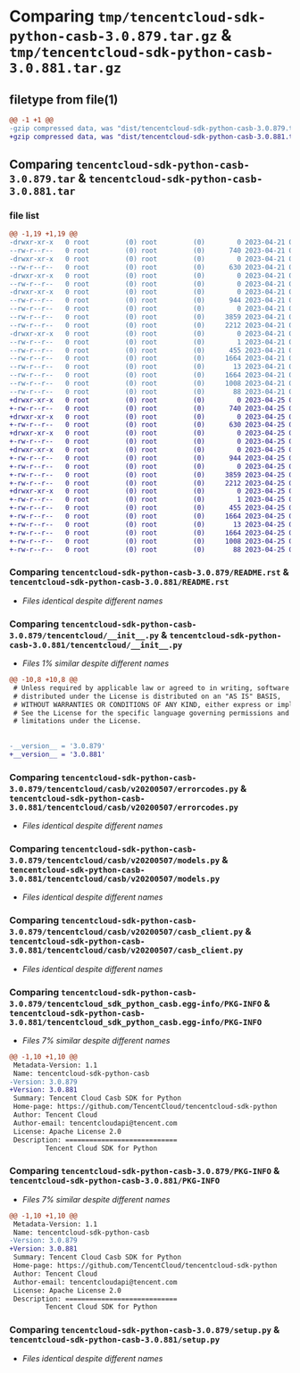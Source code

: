 # Comparing `tmp/tencentcloud-sdk-python-casb-3.0.879.tar.gz` & `tmp/tencentcloud-sdk-python-casb-3.0.881.tar.gz`

## filetype from file(1)

```diff
@@ -1 +1 @@
-gzip compressed data, was "dist/tencentcloud-sdk-python-casb-3.0.879.tar", last modified: Fri Apr 21 00:35:05 2023, max compression
+gzip compressed data, was "dist/tencentcloud-sdk-python-casb-3.0.881.tar", last modified: Tue Apr 25 00:25:07 2023, max compression
```

## Comparing `tencentcloud-sdk-python-casb-3.0.879.tar` & `tencentcloud-sdk-python-casb-3.0.881.tar`

### file list

```diff
@@ -1,19 +1,19 @@
-drwxr-xr-x   0 root         (0) root         (0)        0 2023-04-21 00:35:05.000000 tencentcloud-sdk-python-casb-3.0.879/
--rw-r--r--   0 root         (0) root         (0)      740 2023-04-21 00:35:04.000000 tencentcloud-sdk-python-casb-3.0.879/README.rst
-drwxr-xr-x   0 root         (0) root         (0)        0 2023-04-21 00:35:05.000000 tencentcloud-sdk-python-casb-3.0.879/tencentcloud/
--rw-r--r--   0 root         (0) root         (0)      630 2023-04-21 00:35:04.000000 tencentcloud-sdk-python-casb-3.0.879/tencentcloud/__init__.py
-drwxr-xr-x   0 root         (0) root         (0)        0 2023-04-21 00:35:05.000000 tencentcloud-sdk-python-casb-3.0.879/tencentcloud/casb/
--rw-r--r--   0 root         (0) root         (0)        0 2023-04-21 00:35:04.000000 tencentcloud-sdk-python-casb-3.0.879/tencentcloud/casb/__init__.py
-drwxr-xr-x   0 root         (0) root         (0)        0 2023-04-21 00:35:05.000000 tencentcloud-sdk-python-casb-3.0.879/tencentcloud/casb/v20200507/
--rw-r--r--   0 root         (0) root         (0)      944 2023-04-21 00:35:04.000000 tencentcloud-sdk-python-casb-3.0.879/tencentcloud/casb/v20200507/errorcodes.py
--rw-r--r--   0 root         (0) root         (0)        0 2023-04-21 00:35:04.000000 tencentcloud-sdk-python-casb-3.0.879/tencentcloud/casb/v20200507/__init__.py
--rw-r--r--   0 root         (0) root         (0)     3859 2023-04-21 00:35:04.000000 tencentcloud-sdk-python-casb-3.0.879/tencentcloud/casb/v20200507/models.py
--rw-r--r--   0 root         (0) root         (0)     2212 2023-04-21 00:35:04.000000 tencentcloud-sdk-python-casb-3.0.879/tencentcloud/casb/v20200507/casb_client.py
-drwxr-xr-x   0 root         (0) root         (0)        0 2023-04-21 00:35:05.000000 tencentcloud-sdk-python-casb-3.0.879/tencentcloud_sdk_python_casb.egg-info/
--rw-r--r--   0 root         (0) root         (0)        1 2023-04-21 00:35:05.000000 tencentcloud-sdk-python-casb-3.0.879/tencentcloud_sdk_python_casb.egg-info/dependency_links.txt
--rw-r--r--   0 root         (0) root         (0)      455 2023-04-21 00:35:05.000000 tencentcloud-sdk-python-casb-3.0.879/tencentcloud_sdk_python_casb.egg-info/SOURCES.txt
--rw-r--r--   0 root         (0) root         (0)     1664 2023-04-21 00:35:05.000000 tencentcloud-sdk-python-casb-3.0.879/tencentcloud_sdk_python_casb.egg-info/PKG-INFO
--rw-r--r--   0 root         (0) root         (0)       13 2023-04-21 00:35:05.000000 tencentcloud-sdk-python-casb-3.0.879/tencentcloud_sdk_python_casb.egg-info/top_level.txt
--rw-r--r--   0 root         (0) root         (0)     1664 2023-04-21 00:35:05.000000 tencentcloud-sdk-python-casb-3.0.879/PKG-INFO
--rw-r--r--   0 root         (0) root         (0)     1008 2023-04-21 00:35:04.000000 tencentcloud-sdk-python-casb-3.0.879/setup.py
--rw-r--r--   0 root         (0) root         (0)       88 2023-04-21 00:35:05.000000 tencentcloud-sdk-python-casb-3.0.879/setup.cfg
+drwxr-xr-x   0 root         (0) root         (0)        0 2023-04-25 00:25:07.000000 tencentcloud-sdk-python-casb-3.0.881/
+-rw-r--r--   0 root         (0) root         (0)      740 2023-04-25 00:25:07.000000 tencentcloud-sdk-python-casb-3.0.881/README.rst
+drwxr-xr-x   0 root         (0) root         (0)        0 2023-04-25 00:25:07.000000 tencentcloud-sdk-python-casb-3.0.881/tencentcloud/
+-rw-r--r--   0 root         (0) root         (0)      630 2023-04-25 00:25:07.000000 tencentcloud-sdk-python-casb-3.0.881/tencentcloud/__init__.py
+drwxr-xr-x   0 root         (0) root         (0)        0 2023-04-25 00:25:07.000000 tencentcloud-sdk-python-casb-3.0.881/tencentcloud/casb/
+-rw-r--r--   0 root         (0) root         (0)        0 2023-04-25 00:25:07.000000 tencentcloud-sdk-python-casb-3.0.881/tencentcloud/casb/__init__.py
+drwxr-xr-x   0 root         (0) root         (0)        0 2023-04-25 00:25:07.000000 tencentcloud-sdk-python-casb-3.0.881/tencentcloud/casb/v20200507/
+-rw-r--r--   0 root         (0) root         (0)      944 2023-04-25 00:25:07.000000 tencentcloud-sdk-python-casb-3.0.881/tencentcloud/casb/v20200507/errorcodes.py
+-rw-r--r--   0 root         (0) root         (0)        0 2023-04-25 00:25:07.000000 tencentcloud-sdk-python-casb-3.0.881/tencentcloud/casb/v20200507/__init__.py
+-rw-r--r--   0 root         (0) root         (0)     3859 2023-04-25 00:25:07.000000 tencentcloud-sdk-python-casb-3.0.881/tencentcloud/casb/v20200507/models.py
+-rw-r--r--   0 root         (0) root         (0)     2212 2023-04-25 00:25:07.000000 tencentcloud-sdk-python-casb-3.0.881/tencentcloud/casb/v20200507/casb_client.py
+drwxr-xr-x   0 root         (0) root         (0)        0 2023-04-25 00:25:07.000000 tencentcloud-sdk-python-casb-3.0.881/tencentcloud_sdk_python_casb.egg-info/
+-rw-r--r--   0 root         (0) root         (0)        1 2023-04-25 00:25:07.000000 tencentcloud-sdk-python-casb-3.0.881/tencentcloud_sdk_python_casb.egg-info/dependency_links.txt
+-rw-r--r--   0 root         (0) root         (0)      455 2023-04-25 00:25:07.000000 tencentcloud-sdk-python-casb-3.0.881/tencentcloud_sdk_python_casb.egg-info/SOURCES.txt
+-rw-r--r--   0 root         (0) root         (0)     1664 2023-04-25 00:25:07.000000 tencentcloud-sdk-python-casb-3.0.881/tencentcloud_sdk_python_casb.egg-info/PKG-INFO
+-rw-r--r--   0 root         (0) root         (0)       13 2023-04-25 00:25:07.000000 tencentcloud-sdk-python-casb-3.0.881/tencentcloud_sdk_python_casb.egg-info/top_level.txt
+-rw-r--r--   0 root         (0) root         (0)     1664 2023-04-25 00:25:07.000000 tencentcloud-sdk-python-casb-3.0.881/PKG-INFO
+-rw-r--r--   0 root         (0) root         (0)     1008 2023-04-25 00:25:07.000000 tencentcloud-sdk-python-casb-3.0.881/setup.py
+-rw-r--r--   0 root         (0) root         (0)       88 2023-04-25 00:25:07.000000 tencentcloud-sdk-python-casb-3.0.881/setup.cfg
```

### Comparing `tencentcloud-sdk-python-casb-3.0.879/README.rst` & `tencentcloud-sdk-python-casb-3.0.881/README.rst`

 * *Files identical despite different names*

### Comparing `tencentcloud-sdk-python-casb-3.0.879/tencentcloud/__init__.py` & `tencentcloud-sdk-python-casb-3.0.881/tencentcloud/__init__.py`

 * *Files 1% similar despite different names*

```diff
@@ -10,8 +10,8 @@
 # Unless required by applicable law or agreed to in writing, software
 # distributed under the License is distributed on an "AS IS" BASIS,
 # WITHOUT WARRANTIES OR CONDITIONS OF ANY KIND, either express or implied.
 # See the License for the specific language governing permissions and
 # limitations under the License.
 
 
-__version__ = '3.0.879'
+__version__ = '3.0.881'
```

### Comparing `tencentcloud-sdk-python-casb-3.0.879/tencentcloud/casb/v20200507/errorcodes.py` & `tencentcloud-sdk-python-casb-3.0.881/tencentcloud/casb/v20200507/errorcodes.py`

 * *Files identical despite different names*

### Comparing `tencentcloud-sdk-python-casb-3.0.879/tencentcloud/casb/v20200507/models.py` & `tencentcloud-sdk-python-casb-3.0.881/tencentcloud/casb/v20200507/models.py`

 * *Files identical despite different names*

### Comparing `tencentcloud-sdk-python-casb-3.0.879/tencentcloud/casb/v20200507/casb_client.py` & `tencentcloud-sdk-python-casb-3.0.881/tencentcloud/casb/v20200507/casb_client.py`

 * *Files identical despite different names*

### Comparing `tencentcloud-sdk-python-casb-3.0.879/tencentcloud_sdk_python_casb.egg-info/PKG-INFO` & `tencentcloud-sdk-python-casb-3.0.881/tencentcloud_sdk_python_casb.egg-info/PKG-INFO`

 * *Files 7% similar despite different names*

```diff
@@ -1,10 +1,10 @@
 Metadata-Version: 1.1
 Name: tencentcloud-sdk-python-casb
-Version: 3.0.879
+Version: 3.0.881
 Summary: Tencent Cloud Casb SDK for Python
 Home-page: https://github.com/TencentCloud/tencentcloud-sdk-python
 Author: Tencent Cloud
 Author-email: tencentcloudapi@tencent.com
 License: Apache License 2.0
 Description: ============================
         Tencent Cloud SDK for Python
```

### Comparing `tencentcloud-sdk-python-casb-3.0.879/PKG-INFO` & `tencentcloud-sdk-python-casb-3.0.881/PKG-INFO`

 * *Files 7% similar despite different names*

```diff
@@ -1,10 +1,10 @@
 Metadata-Version: 1.1
 Name: tencentcloud-sdk-python-casb
-Version: 3.0.879
+Version: 3.0.881
 Summary: Tencent Cloud Casb SDK for Python
 Home-page: https://github.com/TencentCloud/tencentcloud-sdk-python
 Author: Tencent Cloud
 Author-email: tencentcloudapi@tencent.com
 License: Apache License 2.0
 Description: ============================
         Tencent Cloud SDK for Python
```

### Comparing `tencentcloud-sdk-python-casb-3.0.879/setup.py` & `tencentcloud-sdk-python-casb-3.0.881/setup.py`

 * *Files identical despite different names*

